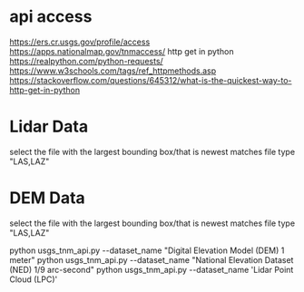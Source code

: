 # api access
https://ers.cr.usgs.gov/profile/access
https://apps.nationalmap.gov/tnmaccess/
http get in python
https://realpython.com/python-requests/
https://www.w3schools.com/tags/ref_httpmethods.asp
https://stackoverflow.com/questions/645312/what-is-the-quickest-way-to-http-get-in-python

# Lidar Data
select the file with the largest bounding box/that is newest
matches file type "LAS,LAZ"

# DEM Data
select the file with the largest bounding box/that is newest
matches file type "LAS,LAZ"




python usgs_tnm_api.py --dataset_name "Digital Elevation Model (DEM) 1 meter"
python usgs_tnm_api.py --dataset_name "National Elevation Dataset (NED) 1/9 arc-second"
python usgs_tnm_api.py --dataset_name 'Lidar Point Cloud (LPC)' 
